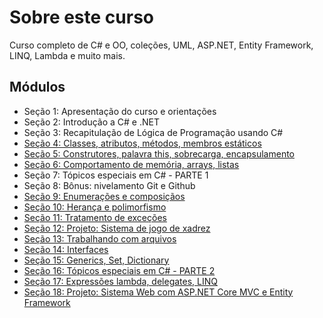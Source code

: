 # Sobre este curso
Curso completo de C# e OO, coleções, UML, ASP.NET, Entity Framework, LINQ, Lambda e muito mais.

## Módulos
- Seção 1: Apresentação do curso e orientações
- Seção 2: Introdução a C# e .NET
- Seção 3: Recapitulação de Lógica de Programação usando C#
- [Seção 4: Classes, atributos, métodos, membros estáticos](https://github.com/tonoliveira96/csharp-course/tree/main/section-04/)
- [Seção 5: Construtores, palavra this, sobrecarga, encapsulamento](https://github.com/tonoliveira96/csharp-course/tree/main/section-05/)
- [Seção 6: Comportamento de memória, arrays, listas](https://github.com/tonoliveira96/csharp-course/tree/main/section-60/)
- Seção 7: Tópicos especiais em C# - PARTE 1
- Seção 8: Bônus: nivelamento Git e Github
- [Seção 9: Enumerações e composiçãos](https://github.com/tonoliveira96/csharp-course/tree/main/section-09/)
- [Seção 10: Herança e polimorfismo](https://github.com/tonoliveira96/csharp-course/tree/main/section-10/)
- [Seção 11: Tratamento de exceções](https://github.com/tonoliveira96/csharp-course/tree/main/section-11/)
- [Seção 12: Projeto: Sistema de jogo de xadrez](https://github.com/tonoliveira96/csharp-course/tree/main/section-12/)
- [Seção 13: Trabalhando com arquivos]((https://github.com/tonoliveira96/csharp-course/tree/main/section-13/))
- [Seção 14: Interfaces]((https://github.com/tonoliveira96/csharp-course/tree/main/section-14/))
- [Seção 15: Generics, Set, Dictionary]((https://github.com/tonoliveira96/csharp-course/tree/main/section-15/))
- [Seção 16: Tópicos especiais em C# - PARTE 2]((https://github.com/tonoliveira96/csharp-course/tree/main/section-16/))
- [Seção 17: Expressões lambda, delegates, LINQ]((https://github.com/tonoliveira96/csharp-course/tree/main/section-17/))
- [Seção 18: Projeto: Sistema Web com ASP.NET Core MVC e Entity Framework]((https://github.com/tonoliveira96/csharp-course/tree/main/section-18/))
